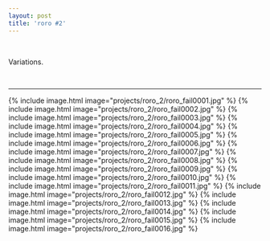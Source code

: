 ```yaml
---
layout: post
title: 'roro #2'
---
```

 <br>

 Variations.

 <br>

---
{% include image.html image="projects/roro_2/roro_fail0001.jpg" %}
{% include image.html image="projects/roro_2/roro_fail0002.jpg" %}
{% include image.html image="projects/roro_2/roro_fail0003.jpg" %}
{% include image.html image="projects/roro_2/roro_fail0004.jpg" %}
{% include image.html image="projects/roro_2/roro_fail0005.jpg" %}
{% include image.html image="projects/roro_2/roro_fail0006.jpg" %}
{% include image.html image="projects/roro_2/roro_fail0007.jpg" %}
{% include image.html image="projects/roro_2/roro_fail0008.jpg" %}
{% include image.html image="projects/roro_2/roro_fail0009.jpg" %}
{% include image.html image="projects/roro_2/roro_fail0010.jpg" %}
{% include image.html image="projects/roro_2/roro_fail0011.jpg" %}
{% include image.html image="projects/roro_2/roro_fail0012.jpg" %}
{% include image.html image="projects/roro_2/roro_fail0013.jpg" %}
{% include image.html image="projects/roro_2/roro_fail0014.jpg" %}
{% include image.html image="projects/roro_2/roro_fail0015.jpg" %}
{% include image.html image="projects/roro_2/roro_fail0016.jpg" %}


